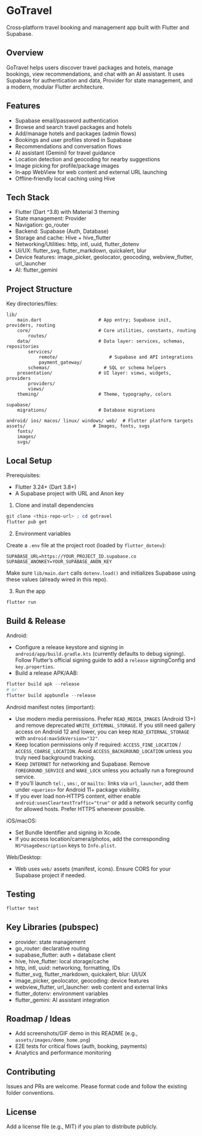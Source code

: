 # GoTravel

Cross‑platform travel booking and management app built with Flutter and Supabase.

## Overview

GoTravel helps users discover travel packages and hotels, manage bookings, view recommendations, and chat with an AI assistant. It uses Supabase for authentication and data, Provider for state management, and a modern, modular Flutter architecture.

## Features

- Supabase email/password authentication
- Browse and search travel packages and hotels
- Add/manage hotels and packages (admin flows)
- Bookings and user profiles stored in Supabase
- Recommendations and conversation flows
- AI assistant (Gemini) for travel guidance
- Location detection and geocoding for nearby suggestions
- Image picking for profile/package images
- In‑app WebView for web content and external URL launching
- Offline‑friendly local caching using Hive

## Tech Stack

- Flutter (Dart ^3.8) with Material 3 theming
- State management: Provider
- Navigation: go_router
- Backend: Supabase (Auth, Database)
- Storage and cache: Hive + hive_flutter
- Networking/Utilities: http, intl, uuid, flutter_dotenv
- UI/UX: flutter_svg, flutter_markdown, quickalert, blur
- Device features: image_picker, geolocator, geocoding, webview_flutter, url_launcher
- AI: flutter_gemini

## Project Structure

Key directories/files:

```
lib/
	main.dart                     # App entry; Supabase init, providers, routing
	core/                         # Core utilities, constants, routing
		routes/
	data/                         # Data layer: services, schemas, repositories
		services/
			remote/                   # Supabase and API integrations
			payment_gateway/
		schemas/                    # SQL or schema helpers
	presentation/                 # UI layer: views, widgets, providers
		providers/
		views/
	theming/                      # Theme, typography, colors

supabase/
	migrations/                   # Database migrations

android/ ios/ macos/ linux/ windows/ web/  # Flutter platform targets
assets/                         # Images, fonts, svgs
	fonts/
	images/
	svgs/
```

## Local Setup

Prerequisites:

- Flutter 3.24+ (Dart 3.8+)
- A Supabase project with URL and Anon key

1) Clone and install dependencies

```powershell
git clone <this-repo-url> ; cd gotravel
flutter pub get
```

2) Environment variables

Create a `.env` file at the project root (loaded by `flutter_dotenv`):

```
SUPABASE_URL=https://YOUR_PROJECT_ID.supabase.co
SUPABASE_ANONKEY=YOUR_SUPABASE_ANON_KEY
```

Make sure `lib/main.dart` calls `dotenv.load()` and initializes Supabase using these values (already wired in this repo).

3) Run the app

```powershell
flutter run
```

## Build & Release

Android:

- Configure a release keystore and signing in `android/app/build.gradle.kts` (currently defaults to debug signing). Follow Flutter’s official signing guide to add a `release` signingConfig and `key.properties`.
- Build a release APK/AAB:

```powershell
flutter build apk --release
# or
flutter build appbundle --release
```

Android manifest notes (important):

- Use modern media permissions. Prefer `READ_MEDIA_IMAGES` (Android 13+) and remove deprecated `WRITE_EXTERNAL_STORAGE`. If you still need gallery access on Android 12 and lower, you can keep `READ_EXTERNAL_STORAGE` with `android:maxSdkVersion="32"`.
- Keep location permissions only if required: `ACCESS_FINE_LOCATION` / `ACCESS_COARSE_LOCATION`. Avoid `ACCESS_BACKGROUND_LOCATION` unless you truly need background tracking.
- Keep `INTERNET` for networking and Supabase. Remove `FOREGROUND_SERVICE` and `WAKE_LOCK` unless you actually run a foreground service.
- If you’ll launch `tel:`, `sms:`, or `mailto:` links via `url_launcher`, add them under `<queries>` for Android 11+ package visibility.
- If you ever load non‑HTTPS content, either enable `android:usesCleartextTraffic="true"` or add a network security config for allowed hosts. Prefer HTTPS whenever possible.

iOS/macOS:

- Set Bundle Identifier and signing in Xcode.
- If you access location/camera/photos, add the corresponding `NS*UsageDescription` keys to `Info.plist`.

Web/Desktop:

- Web uses `web/` assets (manifest, icons). Ensure CORS for your Supabase project if needed.

## Testing

```powershell
flutter test
```

## Key Libraries (pubspec)

- provider: state management
- go_router: declarative routing
- supabase_flutter: auth + database client
- hive, hive_flutter: local storage/cache
- http, intl, uuid: networking, formatting, IDs
- flutter_svg, flutter_markdown, quickalert, blur: UI/UX
- image_picker, geolocator, geocoding: device features
- webview_flutter, url_launcher: web content and external links
- flutter_dotenv: environment variables
- flutter_gemini: AI assistant integration

## Roadmap / Ideas

- Add screenshots/GIF demo in this README (e.g., `assets/images/demo_home.png`)
- E2E tests for critical flows (auth, booking, payments)
- Analytics and performance monitoring

## Contributing

Issues and PRs are welcome. Please format code and follow the existing folder conventions.

## License

Add a license file (e.g., MIT) if you plan to distribute publicly.
